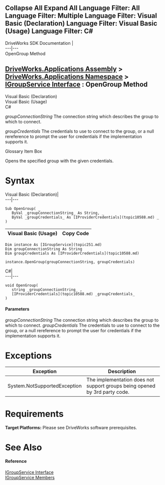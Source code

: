 Collapse All Expand All Language Filter: All  Language Filter: Multiple  Language Filter: Visual Basic (Declaration) Language Filter: Visual Basic (Usage) Language Filter: C#  
---  
DriveWorks SDK Documentation  |   
---|---  
OpenGroup Method   
  
[DriveWorks.Applications Assembly](topic13.md) > [DriveWorks.Applications Namespace](topic16.md) > [IGroupService Interface](topic251.md) : OpenGroup Method  
---  
  
Visual Basic (Declaration)    
Visual Basic (Usage)    
C# 

_groupConnectionString_
    The connection string which describes the group to which to connect.

_groupCredentials_
    The credentials to use to connect to the group, or a null rereference to prompt the user for credentials if the implementation supports it.

Glossary Item Box

Opens the specified group with the given credentials. 

# Syntax

Visual Basic (Declaration)|   
---|---  
      
    
    Sub OpenGroup( _
       ByVal _groupConnectionString_ As String, _
       ByVal _groupCredentials_ As [IProviderCredentials](topic10588.md) _
    )   
  
Visual Basic (Usage)| Copy Code  
---|---  
      
    
    Dim instance As [IGroupService](topic251.md)
    Dim groupConnectionString As String
    Dim groupCredentials As [IProviderCredentials](topic10588.md)
     
    instance.OpenGroup(groupConnectionString, groupCredentials)  
  
C#|   
---|---  
      
    
    void OpenGroup( 
       string _groupConnectionString_ ,
       [IProviderCredentials](topic10588.md) _groupCredentials_
    )  
  
#### Parameters

 _groupConnectionString_
    The connection string which describes the group to which to connect.
_groupCredentials_
    The credentials to use to connect to the group, or a null rereference to prompt the user for credentials if the implementation supports it.

# Exceptions

Exception| Description  
---|---  
System.NotSupportedException| The implementation does not support groups being opened by 3rd party code.  
  
# Requirements

**Target Platforms:** Please see DriveWorks software prerequisites.

# See Also

#### Reference

[IGroupService Interface](topic251.md)   
[IGroupService Members](topic252.md)


